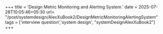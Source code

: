 +++
title = 'Design Metric Monitoring and Alerting System.'
date = 2025-07-28T10:05:46+05:30
url= "/post/systemdesign/AlexXuBook2/DesignMetricMonitoringAlertingSystem"
tags = ['interview question','system design', "systemDesignAlexXuBook2"]
+++

